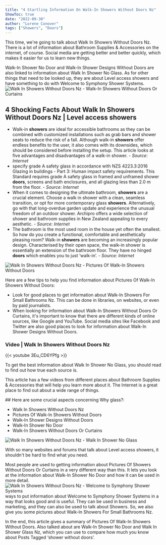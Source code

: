 ```yaml
---
title: "4 Startling Information On Walk-In Showers Without Doors Nz"
ShowToc: true 
date: "2022-09-30"
author: "Lorene Conover" 
tags: ["Showers", "Doors"]
---
```


	
This time, we're going to talk about Walk In Showers Without Doors Nz. There is a lot of information about Bathroom Supplies & Accessories on the internet, of course. Social media are getting better and better quickly, which makes it easier for us to learn new things.

Walk-In Shower No Door and Walk-In Shower Designs Without Doors are also linked to information about Walk In Shower No Glass. As for other things that need to be looked up, they are about Level access showers and have something to do with Welcome to Symphony Shower Systems.
<img loading="lazy" src="https://www.homestratosphere.com/wp-content/uploads/2017/05/zero-threshold-shower-glass-door-870x580.jpg" onerror="this.onerror=null;this.src='https://blogger.googleusercontent.com/img/a/AVvXsEhe7F7TRXHtjiKvHb5vS7DmnxvpHiDyoYyYvm1nHB3Qp2_w3BnM6A2eq4v7FYxCC9bfZt3a9vIMtAYEKUiaDQbHMg-ViyGmRIj39MLp0bGFfgfYw1Dc9q_H-T0wiTm3l0Uq42dETrN9eC8aGJ9_IORZsxST1AcLR7np1koOfcc7tnHa4S8Mwz_xD9d0=s16000';" alt="Walk In Showers Without Doors Nz - Walk-In Showers Without Doors Or Curtains" >

## 4 Shocking Facts About Walk In Showers Without Doors Nz | Level access showers
-   Walk-in **showers** are ideal for accessible bathrooms as they can be combined with customized installations such as grab bars and shower seats to reduce the risk of a fall. Although walk-in **showers** offer endless benefits to the user, it also comes with its downsides, which should be considered before installing the setup. This article looks at five advantages and disadvantages of a walk-in shower. - <cite>Source: Internet</cite>
-   specify grade A safety glass in accordance with NZS 4223.3:2016 Glazing in buildings - Part 3: Human impact safety requirements. This Standard requires grade A safety glass in framed and unframed shower **doors**, screens and bath enclosures, and all glazing less than 2.0 m from the floor. - <cite>Source: Internet</cite>
-   When it comes to designing the ultimate bathroom, **showers** are a crucial element. Choose a walk in shower with a clean, seamless transition, or opt for more contemporary glass **showers**. Alternatively, go with that long-overdue garden update and experience the unusual freedom of an outdoor shower. Archipro offers a wide selection of shower and bathroom supplies in New Zealand appealing to every aesthetic. - <cite>Source: Internet</cite>
-   The bathroom is the most used room in the house yet often the smallest. So how do you create a functional, comfortable and aesthetically pleasing room? Walk-in **showers** are becoming an increasingly popular design. Characterised by their open space, the walk-in shower is essentially an extension of the bathroom floor. They have no hinged **doors** which enables you to just ‘walk-in’. - <cite>Source: Internet</cite>


<img loading="lazy" src="http://www.photonshouse.com/photo/2b/2bfa9a2fab00960a959093a920f3798e.jpg" onerror="this.onerror=null;this.src='https://blogger.googleusercontent.com/img/a/AVvXsEhe7F7TRXHtjiKvHb5vS7DmnxvpHiDyoYyYvm1nHB3Qp2_w3BnM6A2eq4v7FYxCC9bfZt3a9vIMtAYEKUiaDQbHMg-ViyGmRIj39MLp0bGFfgfYw1Dc9q_H-T0wiTm3l0Uq42dETrN9eC8aGJ9_IORZsxST1AcLR7np1koOfcc7tnHa4S8Mwz_xD9d0=s16000';" alt="Walk In Showers Without Doors Nz - Pictures Of Walk-In Showers Without Doors" >

Here are a few tips to help you find information about Pictures Of Walk-In Showers Without Doors:
- Look for good places to get information about Walk-In Showers For Small Bathrooms Nz. This can be done in libraries, on websites, or even by paid journalists.
- When looking for information about Walk-In Showers Without Doors Or Curtains, it's important to know that there are different kinds of online sources, like Google and YouTube. Social media sites like Facebook and Twitter are also good places to look for information about Walk-In Shower Designs Without Doors.

### Video | Walk In Showers Without Doors Nz
{{< youtube 3Eu_CD6YPfg >}} 

To get the best information about Walk In Shower No Glass, you should read to find out how true each source is.

This article has a few videos from different places about Bathroom Supplies & Accessories that will help you learn more about it. The Internet is a great place to find out about a wide range of things.
<script async="async" data-cfasync="false" src="//normallydemandedalter.com/fe63df3c5408708b15d8dc3d9b206b31/invoke.js"></script>
<div id="container-fe63df3c5408708b15d8dc3d9b206b31"></div>
## Here are some crucial aspects concerning Why glass?:

- Walk In Showers Without Doors Nz
- Pictures Of Walk-In Showers Without Doors
- Walk-In Shower Designs Without Doors
- Walk-In Shower No Door
- Walk-In Showers Without Doors Or Curtains

 <img loading="lazy" src="https://i.pinimg.com/736x/f2/0c/86/f20c860afa907c9bdf27828547dc6efb.jpg" onerror="this.onerror=null;this.src='https://blogger.googleusercontent.com/img/a/AVvXsEhe7F7TRXHtjiKvHb5vS7DmnxvpHiDyoYyYvm1nHB3Qp2_w3BnM6A2eq4v7FYxCC9bfZt3a9vIMtAYEKUiaDQbHMg-ViyGmRIj39MLp0bGFfgfYw1Dc9q_H-T0wiTm3l0Uq42dETrN9eC8aGJ9_IORZsxST1AcLR7np1koOfcc7tnHa4S8Mwz_xD9d0=s16000';" alt="Walk In Showers Without Doors Nz - Walk In Shower No Glass" >

With so many websites and forums that talk about Level access showers, it shouldn't be hard to find what you need.

Most people are used to getting information about Pictures Of Showers Without Doors Or Curtains in a very different way than this. It lets you look at the information about Walk-In Shower No Door and how it can be used in more detail.
<img loading="lazy" src="http://st.hzcdn.com/simgs/e211ae6400329209_4-0530/asian-bathroom.jpg" onerror="this.onerror=null;this.src='https://blogger.googleusercontent.com/img/a/AVvXsEhe7F7TRXHtjiKvHb5vS7DmnxvpHiDyoYyYvm1nHB3Qp2_w3BnM6A2eq4v7FYxCC9bfZt3a9vIMtAYEKUiaDQbHMg-ViyGmRIj39MLp0bGFfgfYw1Dc9q_H-T0wiTm3l0Uq42dETrN9eC8aGJ9_IORZsxST1AcLR7np1koOfcc7tnHa4S8Mwz_xD9d0=s16000';" alt="Walk In Showers Without Doors Nz - Welcome to Symphony Shower Systems" >
ways to put information about Welcome to Symphony Shower Systems in a way that looks good and is useful. They can be used in business and marketing, and they can also be used to talk about Showers. So, we also give you some pictures about Walk-In Showers For Small Bathrooms Nz.

In the end, this article gives a summary of Pictures Of Walk-In Showers Without Doors. Also talked about are Walk-In Shower No Door and Walk In Shower Glass Nz, which you can use to compare how much you know about Posts Tagged ‘shower without doors’.
	
	
	
	

